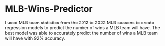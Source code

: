 # MLB-Wins-Predictor

I used MLB team statistics from the 2012 to 2022 MLB seasons to create regression models to predict the number of wins a MLB team will have. The best model was able to accurately predict the number of wins a MLB team will have with 92% accuracy. 
